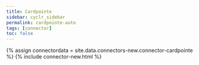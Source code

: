 ```yaml
---
title: Cardpointe
sidebar: cyclr_sidebar
permalink: cardpointe-auto
tags: [connector]
toc: false
---
```

{% assign connectordata = site.data.connectors-new.connector-cardpointe %}
{% include connector-new.html %}	